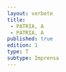 ```yaml
---
layout: verbete
title:
 - PATRIA, A
 - PÁTRIA, A
published: true
edition: 1  
type: T
subtype: Imprensa
---
```


